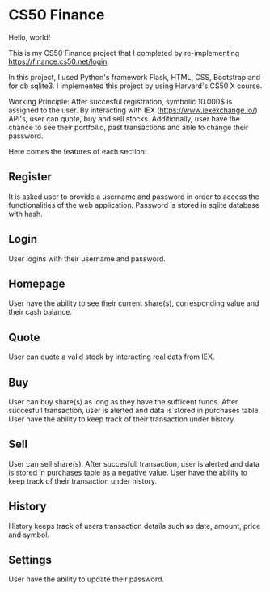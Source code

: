 # CS50 Finance

Hello, world!

This is my CS50 Finance project that I completed by re-implementing https://finance.cs50.net/login.

In this project, I used Python's framework Flask, HTML, CSS, Bootstrap and for db sqlite3. I implemented this project by using Harvard's CS50 X course. 

Working Principle: After succesful registration, symbolic 10.000$ is assigned to the user. 
By interacting with IEX (https://www.iexexchange.io/) API's, user can quote, buy and sell stocks.
Additionally, user have the chance to see their portfollio, past transactions and able to change their password.

Here comes the features of each section:

<h2> Register </h2>

It is asked user to provide a username and password in order to access the functionalities of the web application.
Password is stored in sqlite database with hash.

<h2> Login </h2>

User logins with their username and password.

<h2> Homepage </h2>

User have the ability to see their current share(s), corresponding value and their cash balance.

<h2> Quote </h2>

User can quote a valid stock by interacting real data from IEX.

<h2> Buy </h2>

User can buy share(s) as long as they have the sufficent funds.
After succesfull transaction, user is alerted and data is stored in purchases table. 
User have the ability to keep track of their transaction under history.

<h2> Sell </h2>

User can sell share(s).
After succesfull transaction, user is alerted and data is stored in purchases table as a negative value. 
User have the ability to keep track of their transaction under history.

<h2> History </h2>

History keeps track of users transaction details such as date, amount, price and symbol.

<h2> Settings </h2>

User have the ability to update their password.
